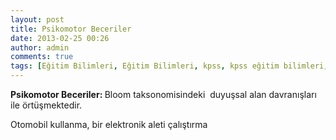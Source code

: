 ```yaml
---
layout: post
title: Psikomotor Beceriler
date: 2013-02-25 00:26
author: admin
comments: true
tags: [Eğitim Bilimleri, Eğitim Bilimleri, kpss, kpss eğitim bilimleri, Kpss Sözlük, p]
---
```

<strong>Psikomotor Beceriler: </strong>Bloom taksonomisindeki  duyuşsal alan davranışları ile örtüşmektedir.

Otomobil kullanma, bir elektronik aleti çalıştırma
